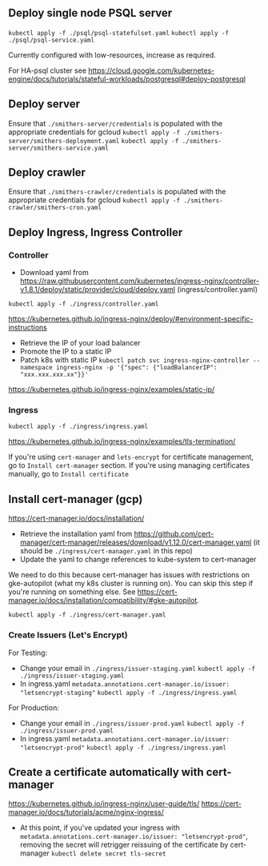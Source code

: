 ## Deploy single node PSQL server
`kubectl apply -f ./psql/psql-statefulset.yaml`
`kubectl apply -f ./psql/psql-service.yaml`

Currently configured with low-resources, increase as required.

For HA-psql cluster see
https://cloud.google.com/kubernetes-engine/docs/tutorials/stateful-workloads/postgresql#deploy-postgresql

## Deploy server
Ensure that `./smithers-server/credentials` is populated with the appropriate credentials for gcloud
`kubectl apply -f ./smithers-server/smithers-deployment.yaml`
`kubectl apply -f ./smithers-server/smithers-service.yaml`

## Deploy crawler
Ensure that `./smithers-crawler/credentials` is populated with the appropriate credentials for gcloud
`kubectl apply -f ./smithers-crawler/smithers-cron.yaml`

## Deploy Ingress, Ingress Controller
### Controller
* Download yaml from https://raw.githubusercontent.com/kubernetes/ingress-nginx/controller-v1.8.1/deploy/static/provider/cloud/deploy.yaml (ingress/controller.yaml)

`kubectl apply -f ./ingress/controller.yaml`

https://kubernetes.github.io/ingress-nginx/deploy/#environment-specific-instructions

* Retrieve the IP of your load balancer
* Promote the IP to a static IP
* Patch k8s with static IP
`kubectl patch svc ingress-nginx-controller --namespace ingress-nginx -p '{"spec": {"loadBalancerIP": "xxx.xxx.xxx.xx"}}'`

https://kubernetes.github.io/ingress-nginx/examples/static-ip/

### Ingress
`kubectl apply -f ./ingress/ingress.yaml`

https://kubernetes.github.io/ingress-nginx/examples/tls-termination/

If you're using `cert-manager` and `lets-encrypt` for certificate management, go to `Install cert-manager` section.
If you're using managing certificates manually, go to `Install certificate`

## Install cert-manager (gcp)
https://cert-manager.io/docs/installation/

* Retrieve the installation yaml from https://github.com/cert-manager/cert-manager/releases/download/v1.12.0/cert-manager.yaml (it should be `./ingress/cert-manager.yaml` in this repo)
* Update the yaml to change references to kube-system to cert-manager

We need to do this because cert-manager has issues with restrictions on gke-autopilot (what my k8s cluster is running on). You can skip this step if you're running on something else.
See https://cert-manager.io/docs/installation/compatibility/#gke-autopilot.

`kubectl apply -f ./ingress/cert-manager.yaml`

### Create Issuers (Let's Encrypt)
For Testing:
* Change your email in `./ingress/issuer-staging.yaml`
`kubectl apply -f ./ingress/issuer-staging.yaml`
* In ingress.yaml
`metadata.annotations.cert-manager.io/issuer: "letsencrypt-staging"`
`kubectl apply -f ./ingress/ingress.yaml`

For Production:
* Change your email in `./ingress/issuer-prod.yaml`
`kubectl apply -f ./ingress/issuer-prod.yaml`
* In ingress.yaml
`metadata.annotations.cert-manager.io/issuer: "letsencrypt-prod"`
`kubectl apply -f ./ingress/ingress.yaml`

## Create a certificate automatically with cert-manager
https://kubernetes.github.io/ingress-nginx/user-guide/tls/
https://cert-manager.io/docs/tutorials/acme/nginx-ingress/

* At this point, if you've updated your ingress with `metadata.annotations.cert-manager.io/issuer: "letsencrypt-prod"`, removing the secret will retrigger reissuing of the certificate by cert-manager
`kubectl delete secret tls-secret`